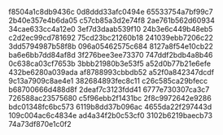 f8504a1c8db9436c
0d8ddd33afc0494e
65533754a7bf99c7
2b40e357e4b6da05
c57cb85a3d2e74f8
2ae761b562d60934
34cae633cc4a12e0
3ef7d3daab539f10
24b3e6c449b48eb5
c2d2ec99cd781692
75cd23bc21260b18
241039ebb7206c22
3dd5794987b58f8b
096a05462575c684
8127a8f54e10cb22
ba6e6bb7dd84af8d
3f276bee3ee73370
747ddf2bdb4a8b46
0c638ca03cf7653b
3bbb21980b3e53f5
a52d0b77b21e6efe
432be6280a039ada
af8788993cbbdb52
a52f0a842347dcdf
9c13a7909c8ae4e1
382684893fec8c11
c26c585ca29bfecc
b68700666d488d8f
2deaf7c3123fdd41
6777e730307ca3c7
726588ac23575680
c5f96ebb2f1431bc
2f8c9972642e9286
bdc01348fc6bc573
6119b8dd37b096ac
4655da22f297443d
109c004ac6c4834e
ad4a34f2b0c53cf0
3102b6219baecb73
74a73df870e1c0f2
